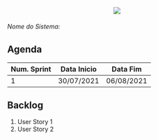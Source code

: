 <div align=center>
  <img src="./imagens/INFVertical.jpg">
</div>


###### Nome do Sistema: <Informar o nome do Sistema>

## Agenda
|**Num. Sprint**|**Data Inicio**|**Data Fim**|
|--|--|--|
|1|30/07/2021|06/08/2021|

## Backlog
1. User Story 1
2. User Story 2

</DIV>
